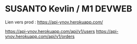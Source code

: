 SUSANTO Kevlin / M1 DEVWEB
=================================================
Lien vers prod : https://api-ynov.herokuapp.com/

https://api-ynov.herokuapp.com/api/v1/users
https://api-ynov.herokuapp.com/api/v1/orders
